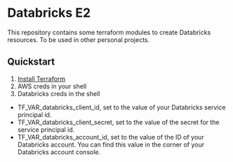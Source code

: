 # Databricks E2
This repository contains some terraform modules to create Databricks resources. To be used in other personal projects.

## Quickstart
1. [Install Terraform](https://developer.hashicorp.com/terraform/tutorials/aws-get-started/install-cli)
2. AWS creds in your shell
3. Databricks creds in the shell
* TF_VAR_databricks_client_id, set to the value of your Databricks service principal id.
* TF_VAR_databricks_client_secret, set to the value of the secret for the service principal id.
* TF_VAR_databricks_account_id, set to the value of the ID of your Databricks account. You can find this value in the corner of your Databricks account console.